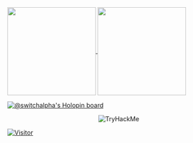 <a href="https://switchalpha.dev">
  <img height=200 align="center" src="https://github-readme-stats.vercel.app/api?username=switchalpha" />
</a>
<a href="https://switchalpha.dev">
  <img height=200 align="center" src="https://github-readme-stats.vercel.app/api/top-langs?username=switchalpha&layout=compact&langs_count=8&card_width=320" />
</a>

[![@switchalpha's Holopin board](https://holopin.me/switchalpha)](https://holopin.io/@switchalpha)

<p align="center">
<img src="https://tryhackme-badges.s3.amazonaws.com/switchalpha.png" alt="TryHackMe">
</p>

[![Visitor](https://visitor-badge.laobi.icu/badge?page_id=switchalpha.switchalpha)](#)
